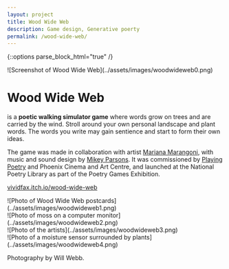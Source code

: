 ```yaml
---
layout: project
title: Wood Wide Web
description: Game design, Generative poerty
permalink: /wood-wide-web/
---
```

{::options parse_block_html="true" /}

<div class="col-12 mb-5">
![Screenshot of Wood Wide Web](../assets/images/woodwideweb0.png)
</div>

<div class="col-12 offset-sm-0 col-md-8 offset-md-2 col-lg-6 offset-lg-3 vertical-center www">

# Wood Wide Web

<div class="indent">

is a **poetic walking simulator game** where words grow on trees and are carried by the wind. Stroll around your own personal landscape and plant words. The words you write may gain sentience and start to form their own ideas.

The game was made in collaboration with artist [Mariana Marangoni](https://marianamarangoni.com/), with music and sound design by [Mikey Parsons](https://www.mikeyparsons.com/). It was commissioned by [Playing Poetry](https://playingpoetry.com/) and Phoenix Cinema and Art Centre, and launched at the National Poetry Library as part of the Poetry Games Exhibition.

[vividfax.itch.io/wood-wide-web](https://vividfax.itch.io/wood-wide-web)

</div>

</div>

<div class="col-12 col-md-6 mt-5">
![Photo of Wood Wide Web postcards](../assets/images/woodwideweb1.png)
</div>
<div class="col-12 col-md-6 mt-md-5">
![Photo of moss on a computer monitor](../assets/images/woodwideweb2.png)
</div>

<div class="col-12 col-md-6 mt-3">
![Photo of the artists](../assets/images/woodwideweb3.png)
</div>
<div class="col-12 col-md-6 mt-3">
![Photo of a moisture sensor surrounded by plants](../assets/images/woodwideweb4.png)
</div>


<div class="col-12 offset-sm-0 col-md-8 offset-md-2 col-lg-6 offset-lg-3 vertical-center  mt-5">

<div class="indent www">

Photography by Will Webb.

</div>

</div>
